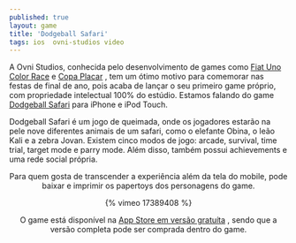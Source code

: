 ```yaml
---
published: true
layout: game
title: 'Dodgeball Safari'
tags: ios  ovni-studios video
---
```

A Ovni Studios, conhecida pelo desenvolvimento de games como <a href="http://www.ovnistudios.com/colorrace" target="_blank">Fiat Uno Color Race</a>
 e <a href="http://www.ovnistudios.com/placarcup" target="_blank">Copa Placar</a>
, tem um &#243;timo motivo para comemorar nas festas de final de ano, pois acaba de lan&#231;ar o seu primeiro game pr&#243;prio, com propriedade intelectual 100% do est&#250;dio. Estamos falando do game <a href="http://www.ovnistudios.com/dodgeballsafari" target="_blank">Dodgeball Safari</a>
 para iPhone e iPod Touch.


Dodgeball Safari &#233; um jogo de queimada, onde os jogadores estar&#227;o na pele nove diferentes animais de um safari, como o elefante Obina, o le&#227;o Kali e a zebra Jovan. Existem cinco modos de jogo: arcade, survival, time trial, target mode e parry mode. Al&#233;m disso, tamb&#233;m possui achievements e uma rede social pr&#243;pria.

<center>

Para quem gosta de transcender a experi&#234;ncia al&#233;m da tela do mobile, pode baixar e imprimir os papertoys dos personagens do game.

{% vimeo 17389408 %}

O game est&#225; dispon&#237;vel na <a href="http://itunes.apple.com/app/dodgeball-safari/id410456099?mt=8" target="_blank">App Store em vers&#227;o gratu&#237;ta</a>
, sendo que a vers&#227;o completa pode ser comprada dentro do game.
